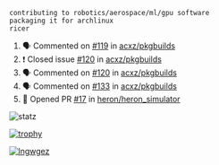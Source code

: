 ```
contributing to robotics/aerospace/ml/gpu software
packaging it for archlinux
ricer
```

<!--START_SECTION:activity-->
1. 🗣 Commented on [#119](https://github.com/acxz/pkgbuilds/issues/119) in [acxz/pkgbuilds](https://github.com/acxz/pkgbuilds)
2. ❗️ Closed issue [#120](https://github.com/acxz/pkgbuilds/issues/120) in [acxz/pkgbuilds](https://github.com/acxz/pkgbuilds)
3. 🗣 Commented on [#120](https://github.com/acxz/pkgbuilds/issues/120) in [acxz/pkgbuilds](https://github.com/acxz/pkgbuilds)
4. 🗣 Commented on [#133](https://github.com/acxz/pkgbuilds/issues/133) in [acxz/pkgbuilds](https://github.com/acxz/pkgbuilds)
5. 💪 Opened PR [#17](https://github.com/heron/heron_simulator/pull/17) in [heron/heron_simulator](https://github.com/heron/heron_simulator)
<!--END_SECTION:activity-->


![statz](https://github-readme-stats.vercel.app/api?username=acxz&include_all_commits=true&show_icons=true)

[![trophy](https://github-profile-trophy.vercel.app/?username=acxz)](https://github.com/ryo-ma/github-profile-trophy)

[![lngwgez](https://github-readme-stats.vercel.app/api/top-langs/?username=acxz&layout=compact)](https://github.com/acxz/github-readme-stats)


<!--
**acxz/acxz** is a ✨ _special_ ✨ repository because its `README.md` (this file) appears on your GitHub profile.

Here are some ideas to get you started:

- 🔭 I’m currently working on ...
- 🌱 I’m currently learning ...
- 👯 I’m looking to collaborate on ...
- 🤔 I’m looking for help with ...
- 💬 Ask me about ...
- 📫 How to reach me: ...
- 😄 Pronouns: ...
- ⚡ Fun fact: ...
-->
